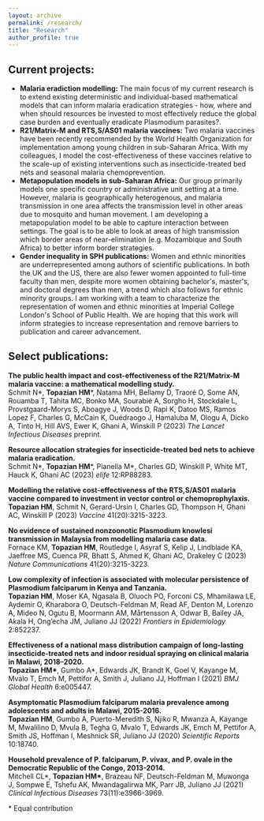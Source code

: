 ```yaml
---
layout: archive
permalink: /research/
title: "Research"
author_profile: true
---
```


## Current projects:
<!--  -->
<ul>
  
<li> <strong> Malaria eradiction modelling:</strong> The main focus of my current research is to extend existing deterministic and individual-based mathematical models that can inform malaria eradication strategies - how, where and when should resources be invested to most effectively reduce the global case burden and eventually eradicate Plasmodium parasites?.</li>

<li> <strong> R21/Matrix-M and RTS,S/AS01 malaria vaccines:</strong> Two malaria vaccines have been recently recommended by the World Health Organization for implementation among young children in sub-Saharan Africa. With my colleagues, I model the cost-effectiveness of these vaccines relative to the scale-up of existing interventions such as insecticide-treated bed nets and seasonal malaria chemoprevention.</li>

<li> <strong> Metapopulation models in sub-Saharan Africa:</strong> Our group primarily models one specific country or administrative unit setting at a time. However, malaria is geographically heterogenous, and malaria transmission in one area affects the transmission level in other areas due to mosquito and human movement. I am developing a metapopulation model to be able to capture interaction between settings. The goal is to be able to look at areas of high transmission which border areas of near-elimination (e.g. Mozambique and South Africa) to better inform border strategies.</li>

<li> <strong> Gender inequality in SPH publications:</strong> Women and ethnic minorities are underrepresented among authors of scientific publications. In both the UK and the US, there are also fewer women appointed to full-time faculty than men, despite more women obtaining bachelor's, master's, and doctoral degrees than men, a trend which also follows for ethnic minority groups. I am working with a team to characterize the representation of women and ethnic minorities at Imperial College London's School of Public Health. We are hoping that this work will inform strategies to increase representation and remove barriers to publication and career advancement.</li>
</ul>

<!--  -->

## Select publications:

<strong> The public health impact and cost-effectiveness of the R21/Matrix-M malaria vaccine: a mathematical modelling study.</strong> <br>
Schmit N\*, <strong>Topazian HM</strong>\*, Natama MH, Bellamy D, Traoré O, Some AN, Rouamba T, Tahita MC, Bonko MA, Sourabié A, Sorgho H, Stockdale L, Provstgaard-Morys S, Aboagye J, Woods D, Rapi K, Datoo MS, Ramos Lopez F, Charles G, McCain K, Ouédraogo J, Hamaluba M, Ologu A, Dicko A, Tinto H, Hill AVS, Ewer K, Ghani A, Winskill P (2023) <i> The Lancet Infectious Diseases </i> preprint.
<br>
<a href="https://papers.ssrn.com/sol3/papers.cfm?abstract_id=4597985"><i class="fas fa-fw fa-link zoom" aria-hidden="true"></i></a> <a href="https://github.com/mrc-ide/r21_vacc_antibody_model/"><i class="fab fa-fw fa-github zoom" aria-hidden="true"></i></a> 

<strong> Resource allocation strategies for insecticide-treated bed nets to achieve malaria eradication.</strong> <br>
Schmit N\*, <strong>Topazian HM</strong>\*, Pianella M\*, Charles GD, Winskill P, White MT, Hauck K, Ghani AC (2023) <i> elife </i> 12:RP88283.
<br>
<a href="https://doi.org/10.7554/eLife.88283.2"><i class="fas fa-fw fa-link zoom" aria-hidden="true"></i></a> <a href="https://github.com/mrc-ide/malaria_optimal_allocation"><i class="fab fa-fw fa-github zoom" aria-hidden="true"></i></a> 

<strong> Modelling the relative cost-effectiveness of the RTS,S/AS01 malaria vaccine compared to investment in vector control or chemoprophylaxis.</strong> <br>
<strong>Topazian HM</strong>, Schmit N, Gerard-Ursin I, Charles GD, Thompson H, Ghani AC, Winskill P (2023) <i> Vaccine </i> 41(20):3215-3223.
<br>
<a href="https://doi.org/10.1016/j.vaccine.2023.04.011"><i class="fas fa-fw fa-link zoom" aria-hidden="true"></i></a> <a href="https://github.com/mrc-ide/RTSS-CE"><i class="fab fa-fw fa-github zoom" aria-hidden="true"></i></a> 

<strong> No evidence of sustained nonzoonotic Plasmodium knowlesi transmission in Malaysia from modelling malaria case data.</strong> <br>
Fornace KM, <strong>Topazian HM</strong>, Routledge I, Asyraf S, Kelip J, Lindblade KA, Jaeffree MS, Cuenca PR, Bhatt S, Ahmed K, Ghani AC, Drakeley C (2023) <i> Nature Communications </i> 41(20):3215-3223.
<br>
<a href="https://doi.org/10.1038/s41467-023-38476-8"><i class="fas fa-fw fa-link zoom" aria-hidden="true"></i></a> 

<strong> Low complexity of infection is associated with molecular persistence of Plasmodium falciparum in Kenya and Tanzania.</strong> <br>
<strong>Topazian HM</strong>, Moser KA, Ngasala B, Oluoch PO, Forconi CS, Mhamilawa LE, Aydemir O, Kharabora O, Deutsch-Feldman M, Read AF, Denton M, Lorenzo A, Mideo N, Ogutu B, Moormann AM, Mårtensson A, Odwar B, Bailey JA, Akala H, Ong’echa JM, Juliano JJ (2022) <i> Frontiers in Epidemiology </i> 2:852237.
<br>
<a href="https://doi.org/10.3389/fepid.2022.852237"><i class="fas fa-fw fa-link zoom" aria-hidden="true"></i></a> 

<strong> Effectiveness of a national mass distribution campaign of long-lasting insecticide-treated nets and indoor residual spraying on clinical malaria in Malawi, 2018–2020.</strong> <br>
<strong>Topazian HM\*</strong>, Gumbo A\*, Edwards JK, Brandt K, Goel V, Kayange M, Mvalo T, Emch M, Pettifor A, Smith J, Juliano JJ, Hoffman I (2021) <i> BMJ Global Health </i> 6:e005447.
<br>
<a href="https://doi.org/10.1136/bmjgh-2021-005447"><i class="fas fa-fw fa-link zoom" aria-hidden="true"></i></a> 

<strong> Asymptomatic Plasmodium falciparum malaria prevalence among adolescents and adults in Malawi, 2015-2016.</strong> <br>
<strong>Topazian HM</strong>, Gumbo A, Puerto-Meredith S, Njiko R, Mwanza A, Kayange M, Mwalilino D, Mvula B, Tegha G, Mvalo T, Edwards JK, Emch M, Pettifor A, Smith JS, Hoffman I, Meshnick SR, Juliano JJ (2020) <i> Scientific Reports </i> 10:18740.
<br>
<a href="https://doi.org/10.1038/s41598-020-75261-9"><i class="fas fa-fw fa-link zoom" aria-hidden="true"></i></a> 

<strong> Household prevalence of P. falciparum, P. vivax, and P. ovale in the Democratic Republic of the Congo, 2013-2014.</strong> <br>
Mitchell CL\*, <strong>Topazian HM\*</strong>, Brazeau NF, Deutsch-Feldman M, Muwonga J, Sompwe E, Tshefu AK, Mwandagalirwa MK, Parr JB, Juliano JJ (2021) <i> Clinical Infectious Diseases </i> 73(11):e3966-3969.
<br>
<a href="10.1136/bmjgh-2021-005447"><i class="fas fa-fw fa-link zoom" aria-hidden="true"></i></a> 

\* Equal contribution
<br>
